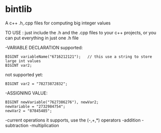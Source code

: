 # bintlib
A c++ .h,.cpp files for computing big integer values

TO USE : just include the .h and the .cpp files to your c++ projects, or you can put everything in just one .h file

-VARIABLE DECLARATION
  supported:
  
    BIGINT variableName("6716212121");   // this use a string to store large int values
    BIGINT var2;
  not supported yet:
  
    BIGINT var2 = "78273872832";
    
-ASSIGNING VALUE:

    BIGINT newVariable("7627386276"), newVar2;
    newVariable = "2732984754";
    newVar2 = "87845485";
    
-current operations it supports, use the (-,+,*) operators
    -addition
    -subtraction
    -multiplication
